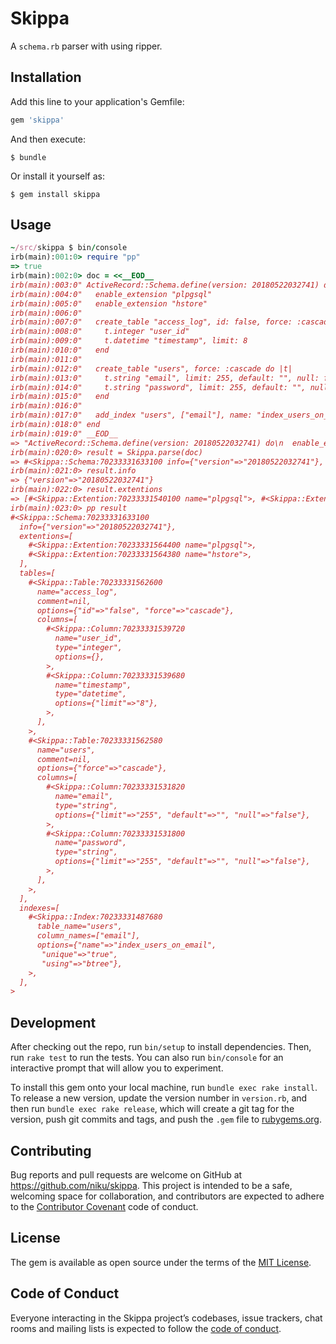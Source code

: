 # Skippa

A `schema.rb` parser with using ripper.

## Installation

Add this line to your application's Gemfile:

```ruby
gem 'skippa'
```

And then execute:

    $ bundle

Or install it yourself as:

    $ gem install skippa

## Usage

```ruby
~/src/skippa $ bin/console
irb(main):001:0> require "pp"
=> true
irb(main):002:0> doc = <<__EOD__
irb(main):003:0" ActiveRecord::Schema.define(version: 20180522032741) do
irb(main):004:0"   enable_extension "plpgsql"
irb(main):005:0"   enable_extension "hstore"
irb(main):006:0"
irb(main):007:0"   create_table "access_log", id: false, force: :cascade do |t|
irb(main):008:0"     t.integer "user_id"
irb(main):009:0"     t.datetime "timestamp", limit: 8
irb(main):010:0"   end
irb(main):011:0"
irb(main):012:0"   create_table "users", force: :cascade do |t|
irb(main):013:0"     t.string "email", limit: 255, default: "", null: false
irb(main):014:0"     t.string "password", limit: 255, default: "", null: false
irb(main):015:0"   end
irb(main):016:0"
irb(main):017:0"   add_index "users", ["email"], name: "index_users_on_email", unique: true, using: :btree
irb(main):018:0" end
irb(main):019:0" __EOD__
=> "ActiveRecord::Schema.define(version: 20180522032741) do\n  enable_extension \"plpgsql\"\n  enable_extension \"hstore\"\n\n  create_table \"access_log\", id: false, force: :cascade do |t|\n    t.integer \"user_id\"\n    t.datetime \"timestamp\", limit: 8\n  end\n\n  create_table \"users\", force: :cascade do |t|\n    t.string \"email\", limit: 255, default: \"\", null: false\n    t.string \"password\", limit: 255, default: \"\", null: false\n  end\n\n  add_index \"users\", [\"email\"], name: \"index_users_on_email\", unique: true, using: :btree\nend\n"
irb(main):020:0> result = Skippa.parse(doc)
=> #<Skippa::Schema:70233331633100 info={"version"=>"20180522032741"}, extentions=[#<Skippa::Extention:70233331632540 name="plpgsql">, #<Skippa::Extention:70233331632520 name="hstore">], tables=[#<Skippa::Table:70233331631760 name="access_log", comment=nil, options={"id"=>"false", "force"=>"cascade"}, columns=[#<Skippa::Column:70233331631200 name="user_id", type="integer", options={}>, #<Skippa::Column:70233331631180 name="timestamp", type="datetime", options={"limit"=>"8"}>]>, #<Skippa::Table:70233331631740 name="users", comment=nil, options={"force"=>"cascade"}, columns=[#<Skippa::Column:70233331629380 name="email", type="string", options={"limit"=>"255", "default"=>"", "null"=>"false"}>, #<Skippa::Column:70233331629360 name="password", type="string", options={"limit"=>"255", "default"=>"", "null"=>"false"}>]>], indexes=[#<Skippa::Index:70233331627760 table_name="users", column_names=["email"], options={"name"=>"index_users_on_email", "unique"=>"true", "using"=>"btree"}>]>
irb(main):021:0> result.info
=> {"version"=>"20180522032741"}
irb(main):022:0> result.extentions
=> [#<Skippa::Extention:70233331540100 name="plpgsql">, #<Skippa::Extention:70233331540080 name="hstore">]
irb(main):023:0> pp result
#<Skippa::Schema:70233331633100
  info={"version"=>"20180522032741"},
  extentions=[
    #<Skippa::Extention:70233331564400 name="plpgsql">,
    #<Skippa::Extention:70233331564380 name="hstore">,
  ],
  tables=[
    #<Skippa::Table:70233331562600
      name="access_log",
      comment=nil,
      options={"id"=>"false", "force"=>"cascade"},
      columns=[
        #<Skippa::Column:70233331539720
          name="user_id",
          type="integer",
          options={},
        >,
        #<Skippa::Column:70233331539680
          name="timestamp",
          type="datetime",
          options={"limit"=>"8"},
        >,
      ],
    >,
    #<Skippa::Table:70233331562580
      name="users",
      comment=nil,
      options={"force"=>"cascade"},
      columns=[
        #<Skippa::Column:70233331531820
          name="email",
          type="string",
          options={"limit"=>"255", "default"=>"", "null"=>"false"},
        >,
        #<Skippa::Column:70233331531800
          name="password",
          type="string",
          options={"limit"=>"255", "default"=>"", "null"=>"false"},
        >,
      ],
    >,
  ],
  indexes=[
    #<Skippa::Index:70233331487680
      table_name="users",
      column_names=["email"],
      options={"name"=>"index_users_on_email",
       "unique"=>"true",
       "using"=>"btree"},
    >,
  ],
>
```

## Development

After checking out the repo, run `bin/setup` to install dependencies. Then, run `rake test` to run the tests. You can also run `bin/console` for an interactive prompt that will allow you to experiment.

To install this gem onto your local machine, run `bundle exec rake install`. To release a new version, update the version number in `version.rb`, and then run `bundle exec rake release`, which will create a git tag for the version, push git commits and tags, and push the `.gem` file to [rubygems.org](https://rubygems.org).

## Contributing

Bug reports and pull requests are welcome on GitHub at https://github.com/niku/skippa. This project is intended to be a safe, welcoming space for collaboration, and contributors are expected to adhere to the [Contributor Covenant](http://contributor-covenant.org) code of conduct.

## License

The gem is available as open source under the terms of the [MIT License](https://opensource.org/licenses/MIT).

## Code of Conduct

Everyone interacting in the Skippa project’s codebases, issue trackers, chat rooms and mailing lists is expected to follow the [code of conduct](https://github.com/niku/skippa/blob/master/CODE_OF_CONDUCT.md).
